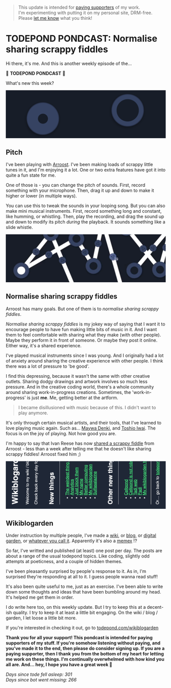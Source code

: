 > This update is intended for [paying supporters](https://patreons.com/TodePond) of my work.<br>
> I'm experimenting with putting it on my personal site, DRM-free.<br>
> Please [let me know](/) what you think!

# TODEPOND PONDCAST: Normalise sharing scrappy fiddles

Hi there, it's me. And this is another weekly episode of the...

🐸 **TODEPOND PONDCAST** 🐸

What's new this week?

![Arroost](1.png)

## Pitch

I've been playing with [Arroost](https://github.com/TodePond/Arroost). I've been making loads of scrappy little tunes in it, and I'm enjoying it a lot. One or two extra features have got it into quite a fun state for me.

One of those is - you can change the pitch of sounds. First, record something with your microphone. Then, drag it up and down to make it higher or lower (in multiple ways).

You can use this to tweak the sounds in your looping song. But you can also make mini musical instruments. First, record something long and constant, like humming, or whistling. Then, play the recording, and drag the sound up and down to modify its pitch *during* the playback. It sounds something like a slide whistle.

![Arroost](2.png)

## Normalise sharing scrappy fiddles

Arroost has many goals. But one of them is to _normalise sharing scrappy fiddles_.

_Normalise sharing scrappy fiddles_ is my jokey way of saying that I want it to encourage people to have fun making little bits of music in it. And I want them to feel comfortable with sharing what they make (with other people). Maybe they perform it in front of someone. Or maybe they post it online. Either way, it's a shared experience.

I've played musical instruments since I was young. And I originally had a lot of anxiety around sharing the creative experience with other people. I think there was a lot of pressure to 'be good'.

I find this depressing, because it wasn't the same with other creative outlets. Sharing dodgy drawings and artwork involves so much less pressure. And in the creative coding world, there's a whole community around sharing work-in-progress creations. Sometimes, the 'work-in-progress' is just **me**. Me, getting better at the artform.

> I became disillusioned with music because of this. I didn't want to play anymore.

It's only through certain musical artists, and their tools, that I've learned to love playing music again. Such as... [Maywa Denki](https://youtu.be/NsdDxWzi00A?si=zbMQr9BKz1hjuVcQ), and [Toshio Iwai](https://www.youtube.com/live/t8cI6GlyKqk?si=Q24z_G_qDmJn-e5f). The focus is on the joy of playing. Not how good you are.

I'm happy to say that Ivan Reese has now [shared a scrappy fiddle](https://elk.zone/mas.to/@spiralganglion@mastodon.social/111308849492455316) from Arroost - less than a week after telling me that he doesn't like sharing scrappy fiddles! Arroost fixed him ;)

![Wikiblogarden](3.png)

## Wikiblogarden

Under instruction by multiple people, I've made a [wiki](https://www.todepond.com/wikiblogarden/), or [blog](https://www.todepond.com/wikiblogarden/), or [digital garden](https://www.todepond.com/wikiblogarden/), or [whatever you call it](https://www.todepond.com/wikiblogarden/). Apparently it's also a [memex](https://www.todepond.com/wikiblogarden/) !?

So far, I've writted and published (at least) one post per day. The posts are about a range of the usual todepond topics. Like coding, slightly odd attempts at poeticness, and a couple of hidden themes.

I've been pleasantly surprised by people's response to it. As in, I'm surprised they're responding at all to it. I guess people wanna read stuff!

It's also been quite useful to me, just as an exercise. I've been able to write down some thoughts and ideas that have been bumbling around my head. It's helped me get them in order.

I do write here too, on this weekly update. But I try to keep this at a decent-ish quality. I try to keep it at least a little bit engaging. On the wiki / blog / garden, I let loose a little bit more.

If you're interested in checking it out, go to [todepond.com/wikiblogarden](https://www.todepond.com/wikiblogarden/)

**Thank you for all your support! This pondcast is intended for paying supporters of my stuff. If you're somehow listening without paying, and you've made it to the end, then please do consider signing up. If you are a paying supporter, then I thank you from the bottom of my heart for letting me work on these things. I'm continually overwhelmed with how kind you all are. And... hey, I hope you have a great week 🐸**

_Days since tode fell asleep: 301<br>
Days since bot went missing: 266_
